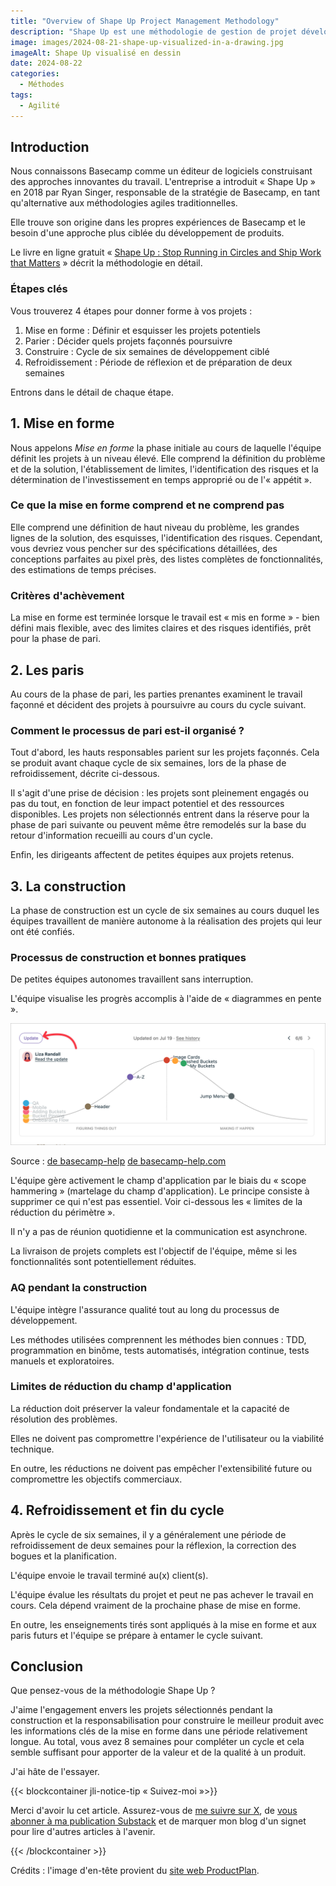 ```yaml
---
title: "Overview of Shape Up Project Management Methodology"
description: "Shape Up est une méthodologie de gestion de projet développée par Basecamp en 2018."
image: images/2024-08-21-shape-up-visualized-in-a-drawing.jpg
imageAlt: Shape Up visualisé en dessin
date: 2024-08-22
categories:
  - Méthodes
tags:
  - Agilité
---
```


## Introduction

Nous connaissons Basecamp comme un éditeur de logiciels construisant des approches innovantes du travail. L'entreprise a introduit « Shape Up » en 2018 par Ryan Singer, responsable de la stratégie de Basecamp, en tant qu'alternative aux méthodologies agiles traditionnelles.

Elle trouve son origine dans les propres expériences de Basecamp et le besoin d'une approche plus ciblée du développement de produits.

Le livre en ligne gratuit « [Shape Up : Stop Running in Circles and Ship Work that Matters](https://basecamp.com/shapeup) » décrit la méthodologie en détail.

### Étapes clés

Vous trouverez 4 étapes pour donner forme à vos projets :

1. Mise en forme : Définir et esquisser les projets potentiels
2. Parier : Décider quels projets façonnés poursuivre
3. Construire : Cycle de six semaines de développement ciblé
4. Refroidissement : Période de réflexion et de préparation de deux semaines

Entrons dans le détail de chaque étape.

## 1. Mise en forme

Nous appelons _Mise en forme_ la phase initiale au cours de laquelle l'équipe définit les projets à un niveau élevé. Elle comprend la définition du problème et de la solution, l'établissement de limites, l'identification des risques et la détermination de l'investissement en temps approprié ou de l'« appétit ».

### Ce que la mise en forme comprend et ne comprend pas

Elle comprend une définition de haut niveau du problème, les grandes lignes de la solution, des esquisses, l'identification des risques.
Cependant, vous devriez vous pencher sur des spécifications détaillées, des conceptions parfaites au pixel près, des listes complètes de fonctionnalités, des estimations de temps précises.

### Critères d'achèvement

La mise en forme est terminée lorsque le travail est « mis en forme » - bien défini mais flexible, avec des limites claires et des risques identifiés, prêt pour la phase de pari.

## 2. Les paris

Au cours de la phase de pari, les parties prenantes examinent le travail façonné et décident des projets à poursuivre au cours du cycle suivant.

### Comment le processus de pari est-il organisé ?

Tout d'abord, les hauts responsables parient sur les projets façonnés. Cela se produit avant chaque cycle de six semaines, lors de la phase de refroidissement, décrite ci-dessous.

Il s'agit d'une prise de décision : les projets sont pleinement engagés ou pas du tout, en fonction de leur impact potentiel et des ressources disponibles. Les projets non sélectionnés entrent dans la réserve pour la phase de pari suivante ou peuvent même être remodelés sur la base du retour d'information recueilli au cours d'un cycle.

Enfin, les dirigeants affectent de petites équipes aux projets retenus.

## 3. La construction

La phase de construction est un cycle de six semaines au cours duquel les équipes travaillent de manière autonome à la réalisation des projets qui leur ont été confiés.

### Processus de construction et bonnes pratiques

De petites équipes autonomes travaillent sans interruption.

L'équipe visualise les progrès accomplis à l'aide de « diagrammes en pente ».

![Hill chart example](images/hill-chart-example.png)

Source : [de basecamp-help](images/hill-chart-example.png) [de basecamp-help.com](https://3.basecamp-help.com/article/412-hill-charts)

L'équipe gère activement le champ d'application par le biais du « scope hammering » (martelage du champ d'application). Le principe consiste à supprimer ce qui n'est pas essentiel. Voir ci-dessous les « limites de la réduction du périmètre ».

Il n'y a pas de réunion quotidienne et la communication est asynchrone.

La livraison de projets complets est l'objectif de l'équipe, même si les fonctionnalités sont potentiellement réduites.

### AQ pendant la construction

L'équipe intègre l'assurance qualité tout au long du processus de développement.

Les méthodes utilisées comprennent les méthodes bien connues : TDD, programmation en binôme, tests automatisés, intégration continue, tests manuels et exploratoires.

### Limites de réduction du champ d'application

La réduction doit préserver la valeur fondamentale et la capacité de résolution des problèmes.

Elles ne doivent pas compromettre l'expérience de l'utilisateur ou la viabilité technique.

En outre, les réductions ne doivent pas empêcher l'extensibilité future ou compromettre les objectifs commerciaux.

## 4. Refroidissement et fin du cycle

Après le cycle de six semaines, il y a généralement une période de refroidissement de deux semaines pour la réflexion, la correction des bogues et la planification.

L'équipe envoie le travail terminé au(x) client(s).

L'équipe évalue les résultats du projet et peut ne pas achever le travail en cours. Cela dépend vraiment de la prochaine phase de mise en forme.

En outre, les enseignements tirés sont appliqués à la mise en forme et aux paris futurs et l'équipe se prépare à entamer le cycle suivant.

## Conclusion

Que pensez-vous de la méthodologie Shape Up ?

J'aime l'engagement envers les projets sélectionnés pendant la construction et la responsabilisation pour construire le meilleur produit avec les informations clés de la mise en forme dans une période relativement longue. Au total, vous avez 8 semaines pour compléter un cycle et cela semble suffisant pour apporter de la valeur et de la qualité à un produit.

J'ai hâte de l'essayer.

{{< blockcontainer jli-notice-tip « Suivez-moi »>}}

Merci d'avoir lu cet article. Assurez-vous de [me suivre sur X](https://x.com/LitzlerJeremie), de [vous abonner à ma publication Substack](https://iamjeremie.substack.com/) et de marquer mon blog d'un signet pour lire d'autres articles à l'avenir.

{{< /blockcontainer >}}

Crédits : l'image d'en-tête provient du [site web ProductPlan](https://www.productplan.com/glossary/shape-up-method/).
